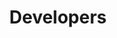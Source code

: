 ---
publish: false
title: Developers
layout: list-products.html
products:
  - title: EMDK For Android
    description: Java sample projects using EMDK API's, Data Capture, Profile Manager, etc.
    url: /emdk-for-android/4-0/samples
    image: /images/products/emdk-for-android.png
    versions:
      - url: /emdk-for-android/4-0/samples
        menu: "4.0"
      - url: /emdk-for-android/3-1/samples
        menu: "3.1"
  - title: EMDK For Xamarin
    description: C# Xamarin sample projects using EMDK API's, Data Capture, Profile Manager, etc.
    url: /emdk-for-xamarin/1-0/samples
    image: /images/products/emdk-for-xamarin.jpg
    versions:
      - url: /emdk-for-xamarin/1-0/samples
        menu: "1.0"

---